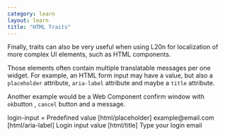 ```yaml
---
category: learn
layout: learn
title: "HTML Traits"
---
```


<section class="clearfix">
	<div class="left">
    <p>Finally, traits can also be very useful when using L20n for localization
    of more complex UI elements, such as HTML components.</p>
    <p>Those elements often contain multiple translatable messages per one
    widget. For example, an HTML form input may have a value, but also a
    <code>placeholder</code> attribute, <code>aria-label</code> attribute and
    maybe a <code>title</code> attribute.</p>
    <p>Another example would be a Web Component confirm window with
    <code>ok</code>button , <code>cancel</code> button and a message.</p>
	</div>
  <div class="right">
		<div class="editor sourceEditor height15"
		  id="sourceEditor1"
		  data-source="sourceEditor1"
		  data-output="output1"
		>login-input = Predefined value
  [html/placeholder] example@email.com
  [html/aria-label]  Login input value
  [html/title]       Type your login email
		</div>
		<dl id="output1">
		</dl>
	</div>
</section>

